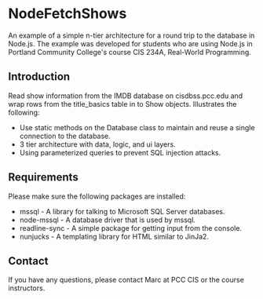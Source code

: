 # NodeFetchShows
An example of a simple n-tier architecture for a round trip to the database in Node.js. The example was developed 
for students who are using Node.js in Portland Community College's course CIS 234A, Real-World Programming.

## Introduction
Read show information from the IMDB database on cisdbss.pcc.edu and wrap rows from the title_basics table in to Show 
objects. Illustrates the following:
* Use static methods on the Database class to maintain and reuse a single connection to the database.
* 3 tier architecture with data, logic, and ui layers.
* Using parameterized queries to prevent SQL injection attacks.

## Requirements
Please make sure the following packages are installed:
* mssql - A library for talking to Microsoft SQL Server databases.
* node-mssql - A database driver that is used by mssql.
* readline-sync - A simple package for getting input from the console.
* nunjucks - A templating library for HTML similar to JinJa2.

## Contact
If you have any questions, please contact Marc at PCC CIS or the course instructors.
